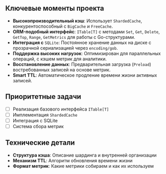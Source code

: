 ## Ключевые моменты проекта
- **Высокопроизводительный кэш**: Использует `ShardedCache`, конкурентоспособный с `BigCache` и `FreeCache`.
- **ORM-подобный интерфейс**: `ITable[T]` с методами `Set`, `Get`, `Delete`, `GetTop`, `Range`, `GetMetrics` для работы с Go-структурами.
- **Интеграция с** `SQLite`: Постоянное хранение данных на диске с прозрачной сериализацией через `encoding/gob`.
- **Поддержка высоких нагрузок**: Оптимизирован для параллельных операций, с кэшем метрик для аналитики.
- **Восстановление данных**: Предварительная загрузка (`Preload`) востребованных записей на основе метрик.
- **Smart TTL**: Автоматическое продление времени жизни активных записей.

## Приоритетные задачи
- [ ] Реализация базового интерфейса `ITable[T]`
- [ ] Имплементация `ShardedCache`
- [ ] Интеграция с SQLite
- [ ] Система сбора метрик

## Технические детали
- **Структура кэша**: Описание шардинга и внутренней организации
- **Механизм TTL**: Алгоритм обновления времени жизни
- **Формат метрик**: Какие метрики собираем и как их используем